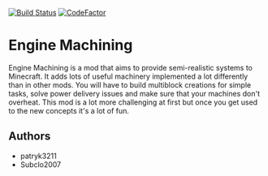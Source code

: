 [![Build Status](https://travis-ci.com/patryk3211/minecraftmod_engine-machining.svg?branch=development-1.16.5)](https://travis-ci.com/patryk3211/minecraftmod_engine-machining)
[![CodeFactor](https://www.codefactor.io/repository/github/patryk3211/minecraftmod_engine-machining/badge)](https://www.codefactor.io/repository/github/patryk3211/minecraftmod_engine-machining)
# Engine Machining
Engine Machining is a mod that aims to provide semi-realistic systems to Minecraft. It adds lots of useful machinery implemented a lot differently than in other mods.
 You will have to build multiblock creations for simple tasks, solve power delivery issues and make sure that your machines don't overheat. This mod is a lot more challenging at first but once you get used to the new concepts it's a lot of fun.

## Authors
- patryk3211
- Subclo2007
